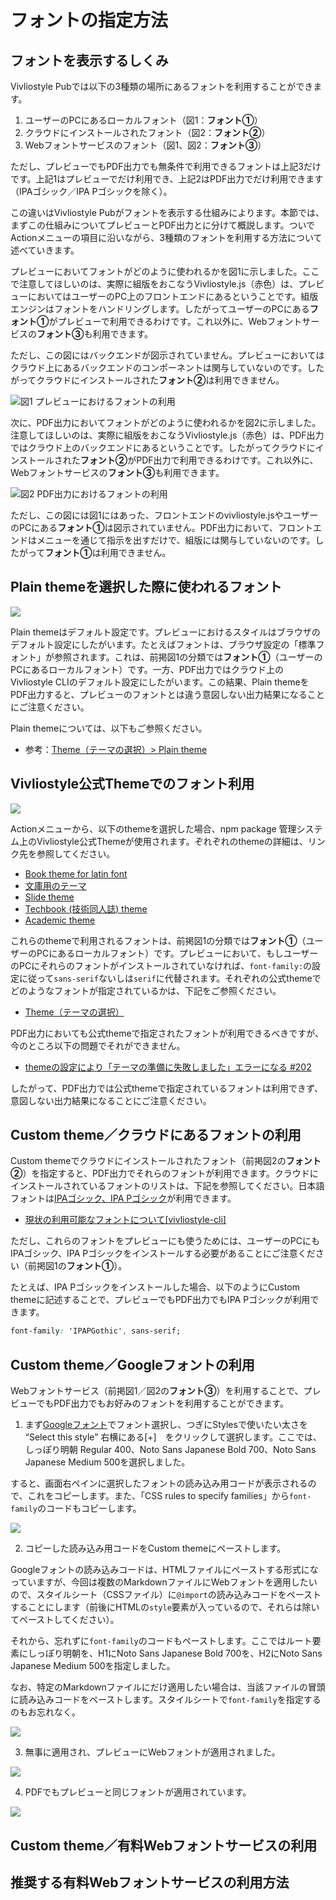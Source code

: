 # フォントの指定方法

## フォントを表示するしくみ

Vivliostyle Pubでは以下の3種類の場所にあるフォントを利用することができます。

1. ユーザーのPCにあるローカルフォント（図1：**フォント①**）
2. クラウドにインストールされたフォント（図2：**フォント②**）
3. Webフォントサービスのフォント（図1、図2：**フォント③**）

ただし、プレビューでもPDF出力でも無条件で利用できるフォントは上記3だけです。上記1はプレビューでだけ利用でき、上記2はPDF出力でだけ利用できます（IPAゴシック／IPA Pゴシックを除く）。

この違いはVivliostyle Pubがフォントを表示する仕組みによります。本節では、まずこの仕組みについてプレビューとPDF出力とに分けて概説します。ついでActionメニューの項目に沿いながら、3種類のフォントを利用する方法について述べていきます。

プレビューにおいてフォントがどのように使われるかを図1に示しました。ここで注意してほしいのは、実際に組版をおこなうVivliostyle.js（赤色）は、プレビューにおいてはユーザーのPC上のフロントエンドにあるということです。組版エンジンはフォントをハンドリングします。したがってユーザーのPCにある**フォント①**がプレビューで利用できるわけです。これ以外に、Webフォントサービスの**フォント③**も利用できます。

ただし、この図にはバックエンドが図示されていません。プレビューにおいてはクラウド上にあるバックエンドのコンポーネントは関与していないのです。したがってクラウドにインストールされた**フォント②**は利用できません。

<img src="images/create-and-save-documents/how-to-specify-fonts/fig-1.jpg" alt="図1 プレビューにおけるフォントの利用" style="max-height: 500px;">

次に、PDF出力においてフォントがどのように使われるかを図2に示しました。注意してほしいのは、実際に組版をおこなうVivliostyle.js（赤色）は、PDF出力ではクラウド上のバックエンドにあるということです。したがってクラウドにインストールされた**フォント②**がPDF出力で利用できるわけです。これ以外に、Webフォントサービスの**フォント③**も利用できます。

<img src="images/create-and-save-documents/how-to-specify-fonts/fig-2.jpg" alt="図2 PDF出力におけるフォントの利用" style="max-height: 500px;">

ただし、この図には図1にはあった、フロントエンドのvivliostyle.jsやユーザーのPCにある**フォント①**は図示されていません。PDF出力において、フロントエンドはメニューを通じて指示を出すだけで、組版には関与していないのです。したがって**フォント①**は利用できません。

## Plain themeを選択した際に使われるフォント

![ ](images/create-and-save-documents/how-to-specify-fonts/fig-3.png)

Plain themeはデフォルト設定です。プレビューにおけるスタイルはブラウザのデフォルト設定にしたがいます。たとえばフォントは、ブラウザ設定の「標準フォント」が参照されます。これは、前掲図1の分類では**フォント①**（ユーザーのPCにあるローカルフォント）です。一方、PDF出力ではクラウド上のVivliostyle CLIのデフォルト設定にしたがいます。この結果、Plain themeをPDF出力すると、プレビューのフォントとは違う意図しない出力結果になることにご注意ください。

Plain themeについては、以下もご参照ください。

- 参考：[Theme（テーマの選択）> Plain theme](/ja/functions-of-the-actions-menu/theme.md#plain-theme)

## Vivliostyle公式Themeでのフォント利用

![ ](images/create-and-save-documents/how-to-specify-fonts/fig-4.png)

Actionメニューから、以下のthemeを選択した場合、npm package 管理システム上のVivliostyle公式Themeが使用されます。ぞれぞれのthemeの詳細は、リンク先を参照してください。

- [Book theme for latin font](/ja/functions-of-the-actions-menu/theme.md#book-theme-for-latin-font)
- [文庫用のテーマ](/ja/functions-of-the-actions-menu/theme.md#文庫用のテーマ)
- [Slide theme](/ja/functions-of-the-actions-menu/theme.md#slide-theme)
- [Techbook (技術同人誌) theme](/ja/functions-of-the-actions-menu/theme.md#techbook-技術同人誌-theme)
- [Academic theme](/ja/functions-of-the-actions-menu/theme.md#academic-theme) 

これらのthemeで利用されるフォントは、前掲図1の分類では**フォント①**（ユーザーのPCにあるローカルフォント）です。プレビューにおいて、もしユーザーのPCにそれらのフォントがインストールされていなければ、`font-family:`の設定に従って`sans-serif`ないしは`serif`に代替されます。それぞれの公式themeでどのようなフォントが指定されているかは、下記をご参照ください。

- [Theme（テーマの選択）](/ja/functions-of-the-actions-menu/theme.md#plain-theme)

PDF出力においても公式themeで指定されたフォントが利用できるべきですが、今のところ以下の問題でそれができません。

- [ themeの設定により「テーマの準備に失敗しました」エラーになる #202 ](https://github.com/vivliostyle/vivliostyle-pub/issues/202)

したがって、PDF出力では公式themeで指定されているフォントは利用できず、意図しない出力結果になることにご注意ください。

## Custom theme／クラウドにあるフォントの利用

Custom themeでクラウドにインストールされたフォント（前掲図2の**フォント②**）を指定すると、PDF出力でそれらのフォントが利用できます。クラウドにインストールされているフォントのリストは、下記を参照してください。日本語フォントは[IPAゴシック、IPA Pゴシック](https://moji.or.jp/ipafont/)が利用できます。

- [現状の利用可能なフォントについて[vivliostyle-cli]](https://github.com/vivliostyle/vivliostyle-cli/issues/303#issuecomment-1163980308)

ただし、これらのフォントをプレビューにも使うためには、ユーザーのPCにもIPAゴシック、IPA Pゴシックをインストールする必要があることにご注意ください（前掲図1の**フォント①**）。

たとえば、IPA Pゴシックをインストールした場合、以下のようにCustom themeに記述することで、プレビューでもPDF出力でもIPA Pゴシックが利用できます。

```css
font-family: 'IPAPGothic', sans-serif;
```

## Custom theme／Googleフォントの利用

Webフォントサービス（前掲図1／図2の**フォント③**）を利用することで、プレビューでもPDF出力でもお好みのフォントを利用することができます。

1. まず[Googleフォント](https://fonts.google.com/)でフォント選択し、つぎにStylesで使いたい太さを “Select this style” 右横にある[+]　をクリックして選択します。ここでは、しっぽり明朝 Regular 400、Noto Sans Japanese Bold 700、Noto Sans Japanese Medium 500を選択しました。

すると、画面右ペインに選択したフォントの読み込み用コードが表示されるので、これをコピーします。また、「CSS rules to specify families」から`font-family`のコードもコピーします。

![ ](images/create-and-save-documents/how-to-specify-fonts/fig-5.png)

2. コピーした読み込み用コードをCustom themeにペーストします。

Googleフォントの読み込みコードは、HTMLファイルにペーストする形式になっていますが、今回は複数のMarkdownファイルにWebフォントを適用したいので、スタイルシート（CSSファイル）に`@import`の読み込みコードをペーストすることにします（前後にHTMLの`style`要素が入っているので、それらは除いてペーストしてください）。

それから、忘れずに`font-family`のコードもペーストします。ここではルート要素にしっぽり明朝を、H1にNoto Sans Japanese Bold 700を、H2にNoto Sans Japanese Medium 500を指定しました。

なお、特定のMarkdownファイルにだけ適用したい場合は、当該ファイルの冒頭に読み込みコードをペーストします。スタイルシートで`font-family`を指定するのもお忘れなく。

![ ](images/create-and-save-documents/how-to-specify-fonts/fig-6.png)

3. 無事に適用され、プレビューにWebフォントが適用されました。

![ ](images/create-and-save-documents/how-to-specify-fonts/fig-7.png)

4. PDFでもプレビューと同じフォントが適用されています。

![ ](images/create-and-save-documents/how-to-specify-fonts/fig-8.png)

## Custom theme／有料Webフォントサービスの利用

## 推奨する有料Webフォントサービスの利用方法